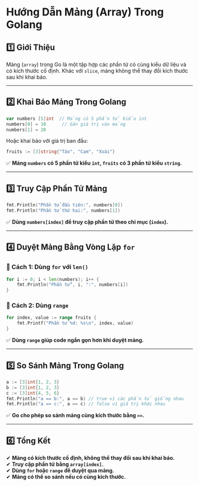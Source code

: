 # Hướng Dẫn Mảng (Array) Trong Golang

## 1️⃣ Giới Thiệu
Mảng (`array`) trong Go là một tập hợp các phần tử có cùng kiểu dữ liệu và có kích thước cố định. Khác với `slice`, mảng không thể thay đổi kích thước sau khi khai báo.

---
## 2️⃣ Khai Báo Mảng Trong Golang
```go
var numbers [5]int  // Mảng có 5 phần tử kiểu int
numbers[0] = 10      // Gán giá trị vào mảng
numbers[1] = 20
```
Hoặc khai báo với giá trị ban đầu:
```go
fruits := [3]string{"Táo", "Cam", "Xoài"}
```
✅ **Mảng `numbers` có 5 phần tử kiểu `int`, `fruits` có 3 phần tử kiểu `string`.**

---
## 3️⃣ Truy Cập Phần Tử Mảng
```go
fmt.Println("Phần tử đầu tiên:", numbers[0])
fmt.Println("Phần tử thứ hai:", numbers[1])
```
✅ **Dùng `numbers[index]` để truy cập phần tử theo chỉ mục (`index`).**

---
## 4️⃣ Duyệt Mảng Bằng Vòng Lặp `for`
### 🔹 Cách 1: Dùng `for` với `len()`
```go
for i := 0; i < len(numbers); i++ {
    fmt.Println("Phần tử", i, ":", numbers[i])
}
```
### 🔹 Cách 2: Dùng `range`
```go
for index, value := range fruits {
    fmt.Printf("Phần tử %d: %s\n", index, value)
}
```
✅ **Dùng `range` giúp code ngắn gọn hơn khi duyệt mảng.**

---
## 5️⃣ So Sánh Mảng Trong Golang
```go
a := [3]int{1, 2, 3}
b := [3]int{1, 2, 3}
c := [3]int{4, 5, 6}
fmt.Println("a == b:", a == b) // true vì các phần tử giống nhau
fmt.Println("a == c:", a == c) // false vì giá trị khác nhau
```
✅ **Go cho phép so sánh mảng cùng kích thước bằng `==`.**

---
## 6️⃣ Tổng Kết
✔ **Mảng có kích thước cố định, không thể thay đổi sau khi khai báo.**  
✔ **Truy cập phần tử bằng `array[index]`.**  
✔ **Dùng `for` hoặc `range` để duyệt qua mảng.**  
✔ **Mảng có thể so sánh nếu có cùng kích thước.**  
